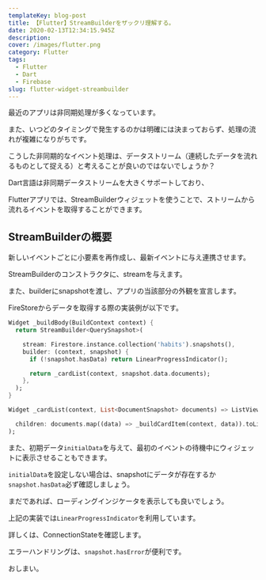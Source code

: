 ```yaml
---
templateKey: blog-post
title: 【Flutter】StreamBuilderをザックリ理解する。
date: 2020-02-13T12:34:15.945Z
description: 
cover: /images/flutter.png
category: Flutter
tags: 
  - Flutter
  - Dart
  - Firebase
slug: flutter-widget-streambuilder
---
```


最近のアプリは非同期処理が多くなっています。

また、いつどのタイミングで発生するのかは明確には決まっておらず、処理の流れが複雑になりがちです。

こうした非同期的なイベント処理は、データストリーム（連続したデータを流れるものとして捉える）と考えることが良いのではないでしょうか？

Dart言語は非同期データストリームを大きくサポートしており、

Flutterアプリでは、StreamBuilderウィジェットを使うことで、ストリームから流れるイベントを取得することができます。

## StreamBuilderの概要

新しいイベントごとに小要素を再作成し、最新イベントに与え連携させます。

StreamBuilderのコンストラクタに、streamを与えます。

また、builderにsnapshotを渡し、アプリの当該部分の外観を宣言します。

FireStoreからデータを取得する際の実装例が以下です。

```dart
Widget _buildBody(BuildContext context) {
  return StreamBuilder<QuerySnapshot>(

    stream: Firestore.instance.collection('habits').snapshots(),
    builder: (context, snapshot) {
      if (!snapshot.hasData) return LinearProgressIndicator();

      return _cardList(context, snapshot.data.documents);
    },
  );
}

Widget _cardList(context, List<DocumentSnapshot> documents) => ListView(

  children: documents.map((data) => _buildCardItem(context, data)).toList(),
);
```

また、初期データ`initialData`を与えて、最初のイベントの待機中にウィジェットに表示させることもできます。

`initialData`を設定しない場合は、snapshotにデータが存在するか`snapshot.hasData`必ず確認しましょう。

まだであれば、ローディングインジケータを表示しても良いでしょう。

上記の実装では`LinearProgressIndicator`を利用しています。

詳しくは、ConnectionStateを確認します。

エラーハンドリングは、`snapshot.hasError`が便利です。

おしまい。
